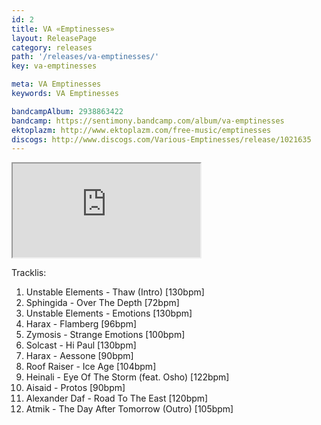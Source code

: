 ```yaml
---
id: 2
title: VA «Emptinesses»
layout: ReleasePage
category: releases
path: '/releases/va-emptinesses/'
key: va-emptinesses

meta: VA Emptinesses
keywords: VA Emptinesses

bandcampAlbum: 2938863422
bandcamp: https://sentimony.bandcamp.com/album/va-emptinesses
ektoplazm: http://www.ektoplazm.com/free-music/emptinesses
discogs: http://www.discogs.com/Various-Emptinesses/release/1021635
---
```


<div class='youtube__wrapper'>
    <iframe class='youtube__iframe' src='https://www.youtube.com/embed/videoseries?list=PLp2GaPnw5O3NOkIC2Cxy_qAeHMmgqEAYP' allowfullscreen></iframe>
</div>

Tracklis:

01. Unstable Elements - Thaw (Intro) [130bpm]
02. Sphingida - Over The Depth [72bpm]
03. Unstable Elements - Emotions [130bpm]
04. Harax - Flamberg [96bpm]
05. Zymosis - Strange Emotions [100bpm]
06. Solcast - Hi Paul [130bpm]
07. Harax - Aessone [90bpm]
08. Roof Raiser - Ice Age [104bpm]
09. Heinali - Eye Of The Storm (feat. Osho) [122bpm]
10. Aisaid - Protos [90bpm]
11. Alexander Daf - Road To The East [120bpm]
12. Atmik - The Day After Tomorrow (Outro) [105bpm]
